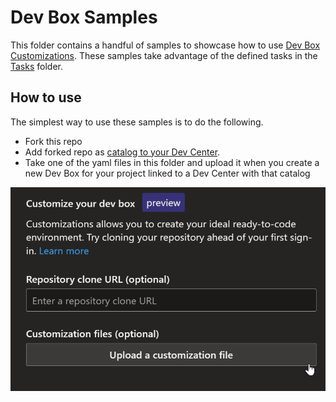 # Dev Box Samples

This folder contains a handful of samples to showcase how to use [Dev Box Customizations](https://learn.microsoft.com/en-us/azure/dev-box/how-to-customize-dev-box-setup-tasks). These samples take advantage of the defined tasks in the [Tasks](/Tasks/) folder. 

## How to use

The simplest way to use these samples is to do the following.
- Fork this repo
- Add forked repo as [catalog to your Dev Center](https://learn.microsoft.com/en-us/azure/deployment-environments/how-to-configure-catalog). 
- Take one of the yaml files in this folder and upload it when you create a new Dev Box for your project linked to a Dev Center with that catalog

![Screenshot of "Add a dev box" form from the Dev Portal](/static/customizations.png)